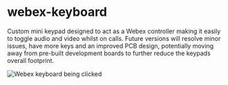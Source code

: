 # webex-keyboard

Custom mini keypad designed to act as a Webex controller making it easily to toggle audio and video whilst on calls. Future versions will resolve minor issues, have more keys and an improved PCB design, potentially moving away from pre-built development boards to further reduce the keypads overall footprint.

![Webex keyboard being clicked](https://github.com/ImSeanConroy/webex-keyboard/blob/main/Images/assembled.gif)